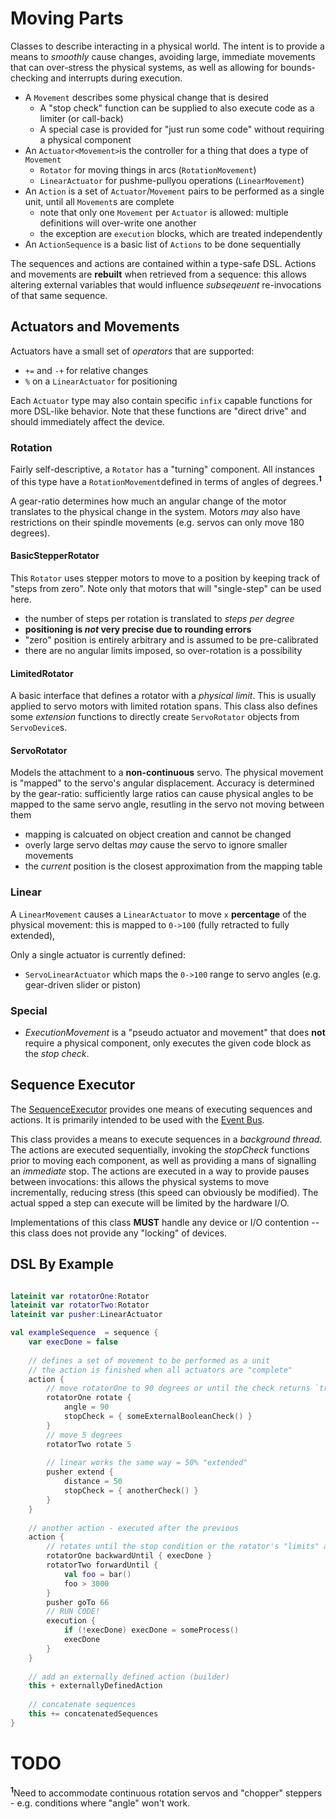 # Moving Parts

Classes to describe interacting in a physical world. The intent is to provide a means to _smoothly_ cause changes, avoiding large, immediate movements that can over-stress the physical systems, as well as allowing for bounds-checking and interrupts during execution.

- A `Movement` describes some physical change that is desired
    - A "stop check" function can be supplied to also execute code as a limiter (or call-back)
    - A special case is provided for "just run some code" without requiring a physical component
- An `Actuator<Movement>`is the controller for a thing that does a type of `Movement`
    - `Rotator` for moving things in arcs (`RotationMovement`)
    - `LinearActuator` for pushme-pullyou operations (`LinearMovement`)
- An `Action` is a set of `Actuator`/`Movement` pairs to be performed as a single unit, until all `Movement`s are complete
    - note that only one `Movement` per `Actuator` is allowed: multiple definitions will over-write one another
    - the exception are `execution` blocks, which are treated independently
- An `ActionSequence` is a basic list of `Actions` to be done sequentially

The sequences and actions are contained within a type-safe DSL. Actions and movements are **rebuilt** when retrieved from a sequence: this allows altering external variables that would influence _subseqeuent_ re-invocations of that same sequence.

## Actuators and Movements

Actuators have a small set of _operators_ that are supported:

- `+=` and `-+` for relative changes
- `%` on a `LinearActuator` for positioning

Each `Actuator` type may also contain specific `infix` capable functions for more DSL-like behavior. Note that these functions are "direct drive" and should immediately affect the device.

### Rotation

Fairly self-descriptive, a `Rotator` has a "turning" component. All instances of this type have a `RotationMovement`defined in terms of angles of degrees.<sup>**1**</sup>

A gear-ratio determines how much an angular change of the motor translates to the physical change in the system. Motors _may_ also have restrictions on their spindle movements (e.g. servos can only move 180 degrees).

#### BasicStepperRotator

This `Rotator` uses stepper motors to move to a position by keeping track of "steps from zero". Note only that motors that will "single-step" can be used here.

- the number of steps per rotation is translated to _steps per degree_
- **positioning is _not_ very precise due to rounding errors**
- "zero" position is entirely arbitrary and is assumed to be pre-calibrated
- there are no angular limits imposed, so over-rotation is a possibility

#### LimitedRotator

A basic interface that defines a rotator with a _physical limit_. This is usually applied to servo motors with limited rotation spans. This class also defines some _extension_ functions to directly create `ServoRotator` objects from `ServoDevice`s.

#### ServoRotator

Models the attachment to a **non-continuous** servo. The physical movement is "mapped" to the servo's angular displacement. Accuracy is determined by the gear-ratio: sufficiently large ratios can cause physical angles to be mapped to the same servo angle, resutling in the servo not moving between them

- mapping is calcuated on object creation and cannot be changed
- overly large servo deltas _may_ cause the servo to ignore smaller movements
- the _current_ position is the closest approximation from the mapping table

### Linear

A `LinearMovement` causes a `LinearActuator` to move `x` **percentage** of the physical movement: this is mapped to `0->100` (fully retracted to fully extended),

Only a single actuator is currently defined:

- `ServoLinearActuator` which maps the `0->100` range to servo angles (e.g. gear-driven slider or piston)

### Special

- _ExecutionMovement_ is a "pseudo actuator and movement" that does **not** require a physical component, only executes the given code block as the _stop check_.

## Sequence Executor

The [SequenceExecutor](src/main/kotlin/crackers/kobots/parts/SequenceExecutor.kt) provides one means of executing sequences and actions. It is primarily intended to be used with the [Event Bus](EventBus.md).

This class provides a means to execute sequences in a _background thread_. The actions are executed sequentially, invoking the _stopCheck_ functions prior to moving each component, as well as providing a mans of signalling an _immediate_ stop. The actions are executed in a way to provide pauses between invocations: this allows the physical systems to move incrementally, reducing stress (this speed can obviously be modified). The actual spped a step can execute will be limited by the hardware I/O.

Implementations of this class **MUST** handle any device or I/O contention -- this class does not provide any "locking" of devices.

## DSL By Example

```kotlin

lateinit var rotatorOne:Rotator
lateinit var rotatorTwo:Rotator
lateinit var pusher:LinearActuator

val exampleSequence  = sequence {
    var execDone = false
  
    // defines a set of movement to be performed as a unit
    // the action is finished when all actuators are "complete"
    action {
        // move rotatorOne to 90 degrees or until the check returns `true`
        rotatorOne rotate {
            angle = 90
            stopCheck = { someExternalBooleanCheck() }
        }
        // move 5 degrees
        rotatorTwo rotate 5
    
        // linear works the same way = 50% "extended"
        pusher extend {
            distance = 50
            stopCheck = { anotherCheck() }
        }
    }
  
    // another action - executed after the previous
    action {
        // rotates until the stop condition or the rotator's "limits" are reached
        rotatorOne backwardUntil { execDone }
        rotatorTwo forwardUntil { 
            val foo = bar()
            foo > 3000
        }
        pusher goTo 66
        // RUN CODE!
        execution {
            if (!execDone) execDone = someProcess()
            execDone
        }
    }
  
    // add an externally defined action (builder)
    this + externallyDefinedAction
  
    // concatenate sequences
    this += concatenatedSequences
}
```

# TODO

<sup>**1**</sup>Need to accommodate continuous rotation servos and "chopper" steppers - e.g. conditions where "angle" won't work.
